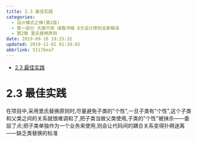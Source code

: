 ```yaml
---
title: 2.3 最佳实践
categories: 
  - 设计模式之禅(第2版)
  - 第一部分 大旗不挥 谁敢冲锋 6大设计原则全新解读
  - 第2章 里氏替换原则
date: 2019-09-16 19:25:32
updated: 2019-11-02 01:39:02
abbrlink: 51176ea7
---
```

- [2.3 最佳实践](/ReadingNotes/51176ea7/#2-3-最佳实践)

<!--more-->
<script src="https://cdn.bootcss.com/jquery/3.4.0/jquery.slim.min.js"></script>
<script>$(document).ready(function () {$(".post-body > ul:nth-child(1)").hide();});</script>

<!--end-->
<!--SSTStart-->
# 2.3 最佳实践 #
在项目中,采用里氏替换原则时,尽量避免子类的"个性",一旦子类有"个性",这个子类和父类之间的关系就很难调和了,把子类当做父类使用,子类的"个性"被抹杀——委屈了点;把子类单独作为一个业务来使用,则会让代码间的耦合关系变得扑朔迷离——缺乏类替换的标准
<!--SSTStop-->

